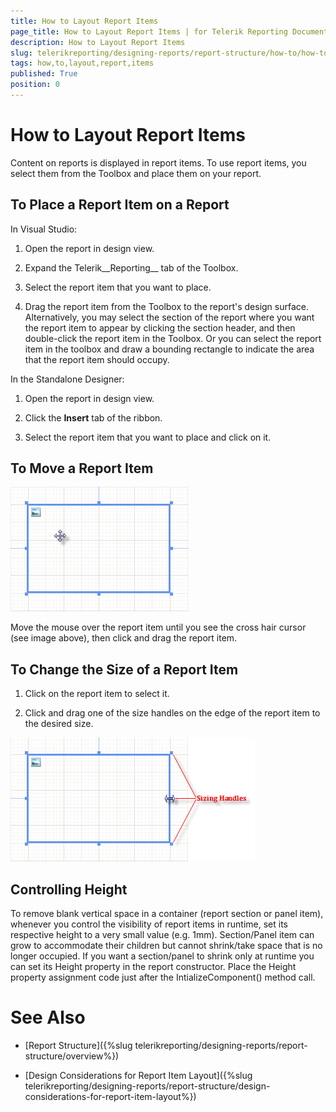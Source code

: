 ```yaml
---
title: How to Layout Report Items
page_title: How to Layout Report Items | for Telerik Reporting Documentation
description: How to Layout Report Items
slug: telerikreporting/designing-reports/report-structure/how-to/how-to-layout-report-items
tags: how,to,layout,report,items
published: True
position: 0
---
```


# How to Layout Report Items



Content on reports is displayed in report items. To use report items, you select them from the Toolbox and place them on your report.

## To Place a Report Item on a Report

In Visual Studio:

1. Open the report in design view.             

1. Expand the Telerik__Reporting__ tab of the Toolbox.             

1. Select the report item that you want to place.             

1. Drag the report item from the Toolbox to the report's design surface. Alternatively,               you may select the section of the report where you want the report item to appear by clicking               the section header, and then double-click the report item in the Toolbox. Or you can select the               report item in the toolbox and draw a bounding rectangle to indicate the area that the report item should occupy.             

In the Standalone Designer:

1. Open the report in design view.             

1. Click the __Insert__ tab of the ribbon.             

1. Select the report item that you want to place and click on it.             

## To Move a Report Item  

  ![](images/ReportDesign002.png)

Move the mouse over the report item until you see the cross hair cursor (see image above), then click and drag the report item.

## To Change the Size of a Report Item

1. Click on the report item to select it.

1. Click and drag one of the size handles on the edge of the report item to the desired size.  

  ![](images/ReportDesign003.png)

## Controlling Height

To remove blank vertical space in a container (report section or panel item), whenever you control the visibility of report items in runtime,           set its respective height to a very small value (e.g. 1mm). Section/Panel item can grow to accommodate their children but cannot shrink/take space that is           no longer occupied. If you want a section/panel to shrink only at runtime you can set its Height property in the report constructor.           Place the Height property assignment code just after the IntializeComponent() method call.         


# See Also


 

* [Report Structure]({%slug telerikreporting/designing-reports/report-structure/overview%})

 

* [Design Considerations for Report Item Layout]({%slug telerikreporting/designing-reports/report-structure/design-considerations-for-report-item-layout%})

